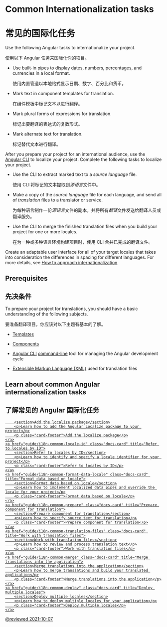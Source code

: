 # Common Internationalization tasks

# 常见的国际化任务

Use the following Angular tasks to internationalize your project.

使用以下 Angular 任务来国际化你的项目。

* Use built-in pipes to display dates, numbers, percentages, and currencies in a local format.

  使用内置管道以本地格式显示日期、数字、百分比和货币。

* Mark text in component templates for translation.

  在组件模板中标记文本以进行翻译。

* Mark plural forms of expressions for translation.

  标记出要翻译的表达式的复数形式。

* Mark alternate text for translation.

  标记替代文本进行翻译。

After you prepare your project for an international audience, use the [Angular CLI][AioCliMain] to localize your project.
Complete the following tasks to localize your project.

* Use the CLI to extract marked text to a *source language* file.

  使用 CLI 将标记的文本提取到*源语言*文件中。

* Make a copy of the *source language* file for each language, and send all of *translation* files to a translator or service.

  为每种语言制作一份*源语言*文件的副本，并将所有*翻译*文件发送给翻译人员或翻译服务。

* Use the CLI to merge the finished translation files when you build your project for one or more locales.

  在为一种或多种语言环境构建项目时，使用 CLI 合并已完成的翻译文件。

<div class="alert is-helpful">

Create an adaptable user interface for all of your target locales that takes into consideration the differences in spacing for different languages.
For more details, see [How to approach internationalization][ThinkwithgoogleMarketfinderIntlEnUsGuideHowToApproachI18nOverview].

</div>

## Prerequisites

## 先决条件

To prepare your project for translations, you should have a basic understanding of the following subjects.

要准备翻译项目，你应该对以下主题有基本的了解。

* [Templates][AioGuideGlossaryTemplate]

* [Components][AioGuideGlossaryComponent]

* [Angular CLI][AioCliMain] [command-line][AioGuideGlossaryCommandLineInterfaceCli] tool for managing the Angular development cycle

* [Extensible Markup Language (XML)][W3Xml] used for translation files

## Learn about common Angular internationalization tasks

## 了解常见的 Angular 国际化任务

<div class="card-container">
    <a href="guide/i18n-common-add-package" class="docs-card" title="Add the localize package">

```
    <section>Add the localize package</section>
    <p>Learn how to add the Angular Localize package to your project</p>
    <p class="card-footer">Add the localize package</p>
</a>
<a href="guide/i18n-common-locale-id" class="docs-card" title="Refer to locales by ID">
    <section>Refer to locales by ID</section>
    <p>Learn how to identify and specify a locale identifier for your project</p>
    <p class="card-footer">Refer to locales by ID</p>
</a>
<a href="guide/i18n-common-format-data-locale" class="docs-card" title="Format data based on locale">
    <section>Format data based on locale</section>
    <p>Learn how to implement localized data pipes and override the locale for your project</p>
    <p class="card-footer">Format data based on locale</p>
</a>
<a href="guide/i18n-common-prepare" class="docs-card" title="Prepare component for translation">
    <section>Prepare component for translation</section>
    <p>Learn how to specify source text for translation</p>
    <p class="card-footer">Prepare component for translation</p>
</a>
<a href="guide/i18n-common-translation-files" class="docs-card" title="Work with translation files">
    <section>Work with translation files</section>
    <p>Learn how to review and process translation text</p>
    <p class="card-footer">Work with translation files</p>
</a>
<a href="guide/i18n-common-merge" class="docs-card" title="Merge translations into the application">
    <section>Merge translations into the application</section>
    <p>Learn how to merge translations and build your translated application</p>
    <p class="card-footer">Merge translations into the application</p>
</a>
<a href="guide/i18n-common-deploy" class="docs-card" title="Deploy multiple locales">
    <section>Deploy multiple locales</section>
    <p>Learn how to deploy multiple locales for your application</p>
    <p class="card-footer">Deploy multiple locales</p>
</a>
```

</div>

<!-- links -->

[AioCliMain]: cli "CLI Overview and Command Reference | Angular"

[AioGuideGlossaryCommandLineInterfaceCli]: guide/glossary#command-line-interface-cli "command-line interface (CLI) - Glossary | Angular"

[AioGuideGlossaryComponent]: guide/glossary#component "component - Glossary | Angular"

[AioGuideGlossaryTemplate]: guide/glossary#template "template - Glossary | Angular"

<!-- external links -->

[ThinkwithgoogleMarketfinderIntlEnUsGuideHowToApproachI18nOverview]: https://marketfinder.thinkwithgoogle.com/intl/en_us/guide/how-to-approach-i18n#overview "Overview - How to approach internationalization | Market Finder | Think with Google"

[W3Xml]: https://www.w3.org/XML "Extensible Markup Language (XML) | W3C"

<!-- end links -->

@reviewed 2021-10-07